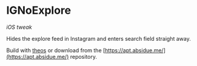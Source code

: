 # IGNoExplore
_iOS tweak_

Hides the explore feed in Instagram and enters search field straight away.

Build with [theos](https://github.com/theos/theos) or download from the [https://apt.absidue.me/](https://apt.absidue.me/) repository.
